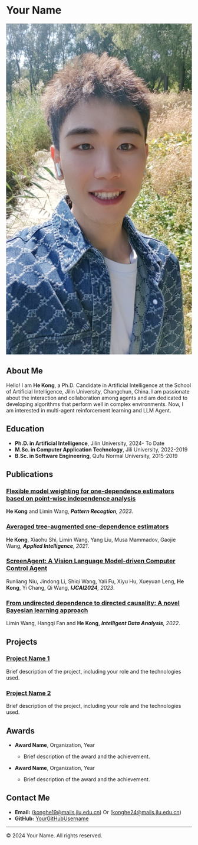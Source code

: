 # Your Name

![He Kong](/HeKong.jpg)

## About Me

Hello! I am **He Kong**, a  Ph.D. Candidate in Artificial Intelligence at the School of Artificial Intelligence, Jilin University, Changchun, China. I am passionate about the interaction and collaboration among agents and am dedicated to developing algorithms that perform well in complex environments. Now, I am interested in multi-agent reinforcement learning and LLM Agent.

## Education

- **Ph.D. in Artificial Intelligence**, Jilin University, 2024- To Date
- **M.Sc. in Computer Application Technology**, Jili  University, 2022-2019
- **B.Sc. in Software Engineering**, Qufu Normal University, 2015-2019

## Publications

### [Flexible model weighting for one-dependence estimators based on point-wise independence analysis](https://doi.org/10.1016/j.patcog.2023.109473)
**He Kong** and Limin Wang, ***Pattern Recogtion**, 2023*.

### [Averaged tree-augmented one-dependence estimators](https://doi.org/10.1007/s10489-020-02064-w)
**He Kong**, Xiaohu Shi, Limin Wang, Yang Liu, Musa Mammadov, Gaojie Wang, ***Applied Intelligence**, 2021*.

### [ScreenAgent: A Vision Language Model-driven Computer Control Agent](https://github.com/niuzaisheng/ScreenAgent)
Runliang Niu, Jindong Li, Shiqi Wang, Yali Fu, Xiyu Hu, Xueyuan Leng, **He Kong**, Yi Chang, Qi Wang, ***IJCAI2024**, 2023*.

### [From undirected dependence to directed causality: A novel Bayesian learning approach](https://doi.org/10.1007/s10489-020-02064-w)
Limin Wang, Hangqi Fan and **He Kong**, ***Intelligent Data Analysis**, 2022*.

<!-- Add more publications as needed -->

## Projects

### [Project Name 1](ProjectLink)
Brief description of the project, including your role and the technologies used.

### [Project Name 2](ProjectLink)
Brief description of the project, including your role and the technologies used.

<!-- Add more projects as needed -->

## Awards

- **Award Name**, Organization, Year
  - Brief description of the award and the achievement.

- **Award Name**, Organization, Year
  - Brief description of the award and the achievement.

<!-- Add more awards as needed -->

## Contact Me

- **Email:** (konghe19@mails.jlu.edu.cn) Or (konghe24@mails.jlu.edu.cn)
- **GitHub:** [YourGitHubUsername](https://github.com/YourGitHubUsername)

---

&copy; 2024 Your Name. All rights reserved.
